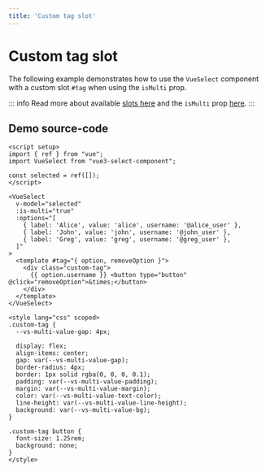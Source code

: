 ```yaml
---
title: 'Custom tag slot'
---
```


# Custom tag slot

The following example demonstrates how to use the `VueSelect` component with a custom slot `#tag` when using the `isMulti` prop.

::: info
Read more about available [slots here](../slots.md) and the `isMulti` prop [here](../props.md#isMulti).
:::

<script setup>
import { ref } from "vue";

import VueSelect from "../../src";


const selected = ref([]);
</script>

<ClientOnly>
  <VueSelect
    v-model="selected"
    :is-multi="true"
    :options="[
      { label: 'Alice', value: 'alice', username: '@alice_user' },
      { label: 'John', value: 'john', username: '@john_user' },
      { label: 'Greg', value: 'greg', username: '@greg_user' },
    ]"
  >
    <template #tag="{ option, removeOption }">
      <div :class="$style['custom-tag']">
        {{ option.username }} <button type="button" @click="removeOption">&times;</button>
      </div>
    </template>
  </VueSelect>
</ClientOnly>

<style module>
.custom-tag {
  --vs-multi-value-gap: 4px;

  display: flex;
  align-items: center;
  gap: var(--vs-multi-value-gap);
  border-radius: 4px;
  border: 1px solid rgba(0, 0, 0, 0.1);
  padding: var(--vs-multi-value-padding);
  margin: var(--vs-multi-value-margin);
  color: var(--vs-multi-value-text-color);
  line-height: var(--vs-multi-value-line-height);
  background: var(--vs-multi-value-bg);
}

.custom-tag button {
  font-size: 1.25rem;
  background: none;
}
</style>

## Demo source-code

```vue
<script setup>
import { ref } from "vue";
import VueSelect from "vue3-select-component";

const selected = ref([]);
</script>

<VueSelect
  v-model="selected"
  :is-multi="true"
  :options="[
    { label: 'Alice', value: 'alice', username: '@alice_user' },
    { label: 'John', value: 'john', username: '@john_user' },
    { label: 'Greg', value: 'greg', username: '@greg_user' },
  ]"
>
  <template #tag="{ option, removeOption }">
    <div class="custom-tag">
      {{ option.username }} <button type="button" @click="removeOption">&times;</button>
    </div>
  </template>
</VueSelect>

<style lang="css" scoped>
.custom-tag {
  --vs-multi-value-gap: 4px;

  display: flex;
  align-items: center;
  gap: var(--vs-multi-value-gap);
  border-radius: 4px;
  border: 1px solid rgba(0, 0, 0, 0.1);
  padding: var(--vs-multi-value-padding);
  margin: var(--vs-multi-value-margin);
  color: var(--vs-multi-value-text-color);
  line-height: var(--vs-multi-value-line-height);
  background: var(--vs-multi-value-bg);
}

.custom-tag button {
  font-size: 1.25rem;
  background: none;
}
</style>
```
